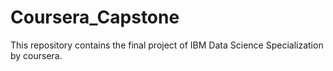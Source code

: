 # Coursera_Capstone
  This repository contains the final project of IBM Data Science Specialization by coursera.
